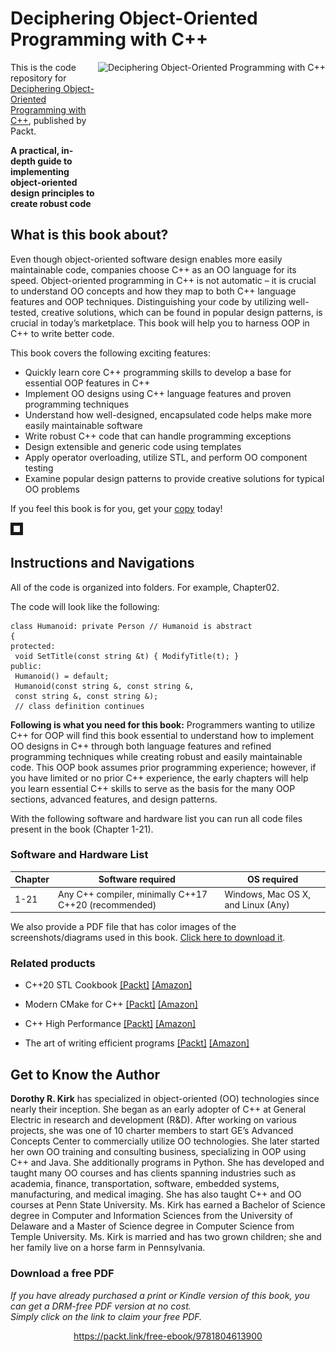 


# Deciphering Object-Oriented Programming with C++

<a href="https://www.packtpub.com/product/deciphering-object-oriented-programming-with-c/9781804613900?utm_source=github&utm_medium=repository&utm_campaign=9781804613900"><img src="https://static.packt-cdn.com/products/9781804613900/cover/smaller" alt="Deciphering Object-Oriented Programming with C++" height="256px" align="right"></a>

This is the code repository for [Deciphering Object-Oriented Programming with C++](https://www.packtpub.com/product/deciphering-object-oriented-programming-with-c/9781804613900?utm_source=github&utm_medium=repository&utm_campaign=9781804613900), published by Packt.

**A practical, in-depth guide to implementing object-oriented design principles to create robust code**

## What is this book about?
Even though object-oriented software design enables more easily maintainable code, companies choose C++ as an OO language for its speed. Object-oriented programming in C++ is not automatic – it is crucial to understand OO concepts and how they map to both C++ language features and OOP techniques. Distinguishing your code by utilizing well-tested, creative solutions, which can be found in popular design patterns, is crucial in today’s marketplace. This book will help you to harness OOP in C++ to write better code. 

This book covers the following exciting features:
* Quickly learn core C++ programming skills to develop a base for essential OOP features in C++
* Implement OO designs using C++ language features and proven programming techniques
* Understand how well-designed, encapsulated code helps make more easily maintainable software
* Write robust C++ code that can handle programming exceptions
* Design extensible and generic code using templates
* Apply operator overloading, utilize STL, and perform OO component testing
* Examine popular design patterns to provide creative solutions for typical OO problems

If you feel this book is for you, get your [copy](https://www.amazon.com/dp/1804613908) today!

<a href="https://www.packtpub.com/?utm_source=github&utm_medium=banner&utm_campaign=GitHubBanner"><img src="https://raw.githubusercontent.com/PacktPublishing/GitHub/master/GitHub.png" 
alt="https://www.packtpub.com/" border="5" /></a>

## Instructions and Navigations
All of the code is organized into folders. For example, Chapter02.

The code will look like the following:
```
class Humanoid: private Person // Humanoid is abstract
{ 
protected:
 void SetTitle(const string &t) { ModifyTitle(t); }
public:
 Humanoid() = default; 
 Humanoid(const string &, const string &, 
 const string &, const string &);
 // class definition continues 
```

**Following is what you need for this book:**
Programmers wanting to utilize C++ for OOP will find this book essential to understand how to implement OO designs in C++ through both language features and refined programming techniques while creating robust and easily maintainable code. This OOP book assumes prior programming experience; however, if you have limited or no prior C++ experience, the early chapters will help you learn essential C++ skills to serve as the basis for the many OOP sections, advanced features, and design patterns.

With the following software and hardware list you can run all code files present in the book (Chapter 1-21).
### Software and Hardware List
| Chapter | Software required | OS required |
| -------- | ------------------------------------ | ----------------------------------- |
| 1-21 | Any C++ compiler, minimally C++17 C++20 (recommended) | Windows, Mac OS X, and Linux (Any) |


We also provide a PDF file that has color images of the screenshots/diagrams used in this book. [Click here to download it](https://packt.link/ZvNhC).

### Related products
* C++20 STL Cookbook [[Packt]](https://www.packtpub.com/product/c-20-stl-cookbook/9781803248714?utm_source=github&utm_medium=repository&utm_campaign=9781803248714) [[Amazon]](https://www.amazon.com/dp/1803248718)

* Modern CMake for C++ [[Packt]](https://www.packtpub.com/product/modern-cmake-for-c/9781801070058?utm_source=github&utm_medium=repository&utm_campaign=9781801070058) [[Amazon]](https://www.amazon.com/dp/1801070059)

* C++ High Performance [[Packt]](https://www.packtpub.com/product/programming/9781839216541?utm_source=github&utm_medium=repository&utm_campaign=9781839216541) [[Amazon]](https://www.amazon.com/dp/1839216549)

* The art of writing efficient programs [[Packt]](https://www.packtpub.com/product/the-art-of-writing-efficient-programs/9781800208117?utm_source=github&utm_medium=repository&utm_campaign=9781800208117) [[Amazon]](https://www.amazon.com/dp/1800208111)

## Get to Know the Author
**Dorothy R. Kirk**
has specialized in object-oriented (OO) technologies since nearly their inception. She began as an early adopter of C++ at General Electric in research and development (R&D). After working on various projects, she was one of 10 charter members to start GE’s Advanced Concepts Center to commercially utilize OO technologies. She later started her own OO training and consulting business, specializing in OOP using C++ and Java. She additionally programs in Python. She has developed and taught many OO courses and has clients spanning industries such as academia, finance, transportation, software, embedded systems, manufacturing, and medical imaging. She has also taught C++ and OO courses at Penn State University.
Ms. Kirk has earned a Bachelor of Science degree in Computer and Information Sciences from the University of Delaware and a Master of Science degree in Computer Science from Temple University.
Ms. Kirk is married and has two grown children; she and her family live on a horse farm in Pennsylvania.
### Download a free PDF

 <i>If you have already purchased a print or Kindle version of this book, you can get a DRM-free PDF version at no cost.<br>Simply click on the link to claim your free PDF.</i>
<p align="center"> <a href="https://packt.link/free-ebook/9781804613900">https://packt.link/free-ebook/9781804613900 </a> </p>